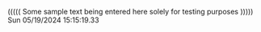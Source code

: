 ((((( Some sample text being entered here solely for testing purposes ))))) Sun 05/19/2024 15:15:19.33
